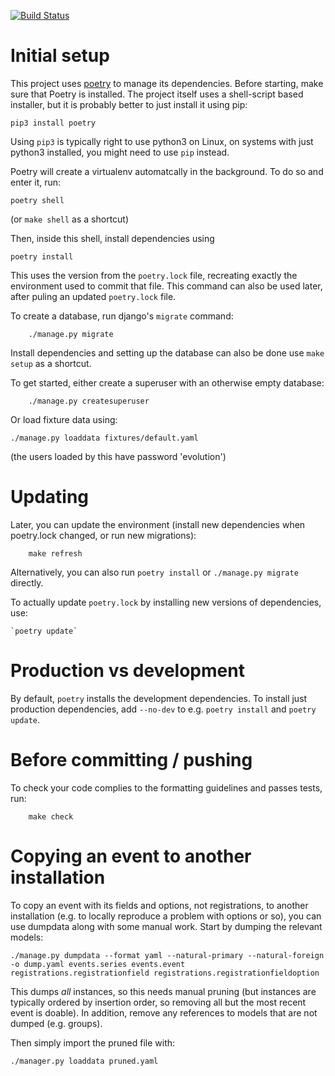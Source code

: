 [![Build Status](https://travis-ci.org/evolution-events/Artaxerxes.svg?branch=master)](https://travis-ci.org/evolution-events/Artaxerxes)

Initial setup
=============
This project uses [poetry][] to manage its dependencies. Before
starting, make sure that Poetry is installed. The project itself uses a
shell-script based installer, but it is probably better to just install
it using pip:

	pip3 install poetry

Using `pip3` is typically right to use python3 on Linux, on systems with
just python3 installed, you might need to use `pip` instead.

[poetry]: https://poetry.eustace.io/

Poetry will create a virtualenv automatcally in the background. To do so
and enter it, run:

	poetry shell

(or `make shell` as a shortcut)

Then, inside this shell, install dependencies using

	poetry install

This uses the version from the `poetry.lock` file, recreating exactly the
environment used to commit that file. This command can also be used
later, after puling an updated `poetry.lock` file.

To create a database, run django's `migrate` command:

        ./manage.py migrate

Install dependencies and setting up the database can also be done use
`make setup` as a shortcut.

To get started, either create a superuser with an otherwise empty
database:

        ./manage.py createsuperuser

Or load fixture data using:

	./manage.py loaddata fixtures/default.yaml

(the users loaded by this have password 'evolution')

Updating
========
Later, you can update the environment (install new dependencies when
poetry.lock changed, or run new migrations):

        make refresh

Alternatively, you can also run `poetry install` or `./manage.py migrate`
directly.

To actually update `poetry.lock` by installing new versions of
dependencies, use:

	`poetry update`

Production vs development
=========================
By default, `poetry` installs the development dependencies. To install
just production dependencies, add `--no-dev` to e.g. `poetry install`
and `poetry update`.

Before committing / pushing
===========================
To check your code complies to the formatting guidelines and passes
tests, run:

        make check

Copying an event to another installation
========================================
To copy an event with its fields and options, not registrations, to
another installation (e.g. to locally reproduce a problem with options
or so), you can use dumpdata along with some manual work. Start by
dumping the relevant models:

    ./manage.py dumpdata --format yaml --natural-primary --natural-foreign -o dump.yaml events.series events.event registrations.registrationfield registrations.registrationfieldoption

This dumps *all* instances, so this needs manual pruning (but instances
are typically ordered by insertion order, so removing all but the most
recent event is doable). In addition, remove any references to models
that are not dumped (e.g. groups).

Then simply import the pruned file with:

    ./manager.py loaddata pruned.yaml
